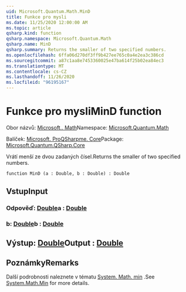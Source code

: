```yaml
---
uid: Microsoft.Quantum.Math.MinD
title: Funkce pro mysli
ms.date: 11/25/2020 12:00:00 AM
ms.topic: article
qsharp.kind: function
qsharp.namespace: Microsoft.Quantum.Math
qsharp.name: MinD
qsharp.summary: Returns the smaller of two specified numbers.
ms.openlocfilehash: 6ffa06d270df3ff9b427ee765c0a4e2ea3c386cd
ms.sourcegitcommit: a87c1aa8e7453360025e47ba614f25b02ea84ec3
ms.translationtype: MT
ms.contentlocale: cs-CZ
ms.lasthandoff: 11/26/2020
ms.locfileid: "96195167"
---
```

# <a name="mind-function"></a><span data-ttu-id="9d866-102">Funkce pro mysli</span><span class="sxs-lookup"><span data-stu-id="9d866-102">MinD function</span></span>

<span data-ttu-id="9d866-103">Obor názvů: [Microsoft.. Math](xref:Microsoft.Quantum.Math)</span><span class="sxs-lookup"><span data-stu-id="9d866-103">Namespace: [Microsoft.Quantum.Math](xref:Microsoft.Quantum.Math)</span></span>

<span data-ttu-id="9d866-104">Balíček: [Microsoft. ProQSharpme. Core](https://nuget.org/packages/Microsoft.Quantum.QSharp.Core)</span><span class="sxs-lookup"><span data-stu-id="9d866-104">Package: [Microsoft.Quantum.QSharp.Core](https://nuget.org/packages/Microsoft.Quantum.QSharp.Core)</span></span>


<span data-ttu-id="9d866-105">Vrátí menší ze dvou zadaných čísel.</span><span class="sxs-lookup"><span data-stu-id="9d866-105">Returns the smaller of two specified numbers.</span></span>

```qsharp
function MinD (a : Double, b : Double) : Double
```


## <a name="input"></a><span data-ttu-id="9d866-106">Vstup</span><span class="sxs-lookup"><span data-stu-id="9d866-106">Input</span></span>

### <a name="a--double"></a><span data-ttu-id="9d866-107">Odpověď: [Double](xref:microsoft.quantum.lang-ref.double)</span><span class="sxs-lookup"><span data-stu-id="9d866-107">a : [Double](xref:microsoft.quantum.lang-ref.double)</span></span>




### <a name="b--double"></a><span data-ttu-id="9d866-108">b: [Double](xref:microsoft.quantum.lang-ref.double)</span><span class="sxs-lookup"><span data-stu-id="9d866-108">b : [Double](xref:microsoft.quantum.lang-ref.double)</span></span>





## <a name="output--double"></a><span data-ttu-id="9d866-109">Výstup: [Double](xref:microsoft.quantum.lang-ref.double)</span><span class="sxs-lookup"><span data-stu-id="9d866-109">Output : [Double](xref:microsoft.quantum.lang-ref.double)</span></span>



## <a name="remarks"></a><span data-ttu-id="9d866-110">Poznámky</span><span class="sxs-lookup"><span data-stu-id="9d866-110">Remarks</span></span>

<span data-ttu-id="9d866-111">Další podrobnosti naleznete v tématu [System. Math. min](https://docs.microsoft.com/dotnet/api/system.math.min) .</span><span class="sxs-lookup"><span data-stu-id="9d866-111">See [System.Math.Min](https://docs.microsoft.com/dotnet/api/system.math.min) for more details.</span></span>